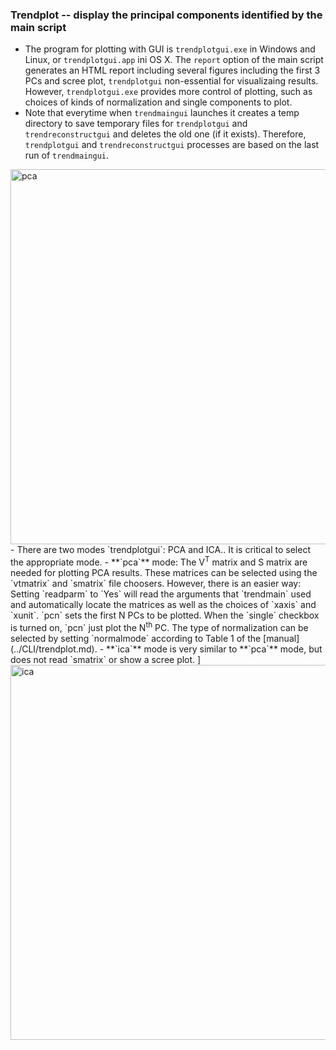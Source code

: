 ### Trendplot -- display the principal components identified by the main script
- The program for plotting with GUI is `trendplotgui.exe` in Windows and 
Linux, or `trendplotgui.app` ini OS X. The `report` option of the main 
script generates an HTML report including several figures including the 
first 3 PCs and scree plot, `trendplotgui` non-essential for visualizaing 
results. However, `trendplotgui.exe` provides more control of plotting, 
 such as choices of kinds of normalization and single components to plot.   
- Note that everytime when `trendmaingui` launches it creates a temp directory to
save temporary files for `trendplotgui` and `trendreconstructgui` and 
deletes the old one (if it exists). Therefore, `trendplotgui` and 
`trendreconstructgui` processes are based on the last run of `trendmaingui`.   
<img src="https://bytebucket.org/chia_hsu/trend/raw/72cf7b768324cb6311286619394581b4eea5558f/docs/png/png_gui/Png5_trendplotPCA.png?token=f6e6435856eb1c05bd6911f218319fbd00ef99f1" width="600" alt="pca">  
- There are two modes `trendplotgui`: PCA and ICA.. It is critical to select 
the appropriate mode.  
- **`pca`** mode: The V<sup>T</sup> matrix and S matrix are needed for plotting PCA results. 
These matrices can be selected using the `vtmatrix` and `smatrix` file 
choosers. However, there is an easier way: Setting `readparm` to `Yes` 
will read the arguments that `trendmain` used and automatically locate 
the matrices as well as the choices of `xaxis` and `xunit`. `pcn` sets 
the first N PCs to be plotted. When the `single` checkbox is turned on, 
`pcn` just plot the N<sup>th</sup> PC. The type of normalization can be selected by 
setting `normalmode` according to Table 1 of the [manual](../CLI/trendplot.md).  
- **`ica`** mode is very similar to **`pca`** mode, but does not read `smatrix` 
or show a scree plot.  
]<img src="https://bytebucket.org/chia_hsu/trend/raw/72cf7b768324cb6311286619394581b4eea5558f/docs/png/png_gui/Png6_trendplot_ICA.png?token=b40217c3228e0dd9440e68fd9c610bd1a42980cd" alt="ica" width="600">   
